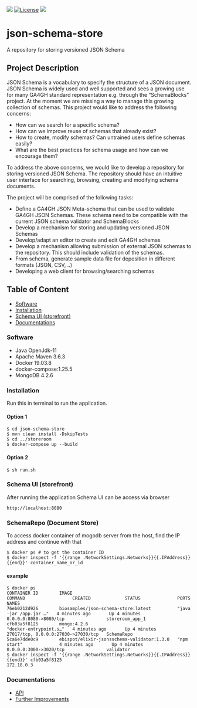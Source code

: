 [![](https://img.shields.io/badge/EBIBioSamples-json--schema--repo-blue)](https://www.ebi.ac.uk/)
[![License](https://img.shields.io/badge/License-Apache%202.0-yellowgreen.svg)](https://opensource.org/licenses/Apache-2.0)
[![](https://img.shields.io/badge/spring--boot-2.2.7.RELEASE-green)]()
# json-schema-store
A repository for storing versioned JSON Schema

## Project Description
JSON Schema is a vocabulary to specify the structure of a JSON document. JSON Schema is widely used and well supported and sees a growing use for many GA4GH standard representation e.g. through the “SchemaBlocks” project.
At the moment we are missing a way to manage this growing collection of schemas. This project would like to address the following concerns:
* How can we search for a specific schema? 
* How can we improve reuse of schemas that already exist?
* How to create, modify schemas? Can untrained users define schemas easily? 
* What are the best practices for schema usage and how can we encourage them?

To address the above concerns, we would like to develop a repository for storing versioned JSON Schema. The repository should have an intuitive user interface for searching, browsing, creating and modifying schema documents. 

The project will be comprised of the following tasks:
* Define a GA4GH JSON Meta-schema that can be used to validate GA4GH JSON Schemas. These schema need to be compatible with the current JSON schema validator and SchemaBlocks
* Develop a mechanism for storing and updating versioned JSON Schemas 
* Develop/adapt an editor to create and edit GA4GH schemas
* Develop a mechanism allowing submission of external JSON schemas to the repository. This should include validation of the schemas.
* From schema, generate sample data file for deposition in different formats (JSON, CSV, ..) 
* Developing a web client for browsing/searching schemas

## Table of Content
- [Software](#software)
- [Installation](#installation)
- [Schema UI (storefront)](#schema-ui-storefront)
- [Documentations](#documentations)

### Software
* Java OpenJdk-11
* Apache Maven 3.6.3
* Docker 19.03.8
* docker-compose:1.25.5
* MongoDB 4.2.6
### Installation
Run this in terminal to run the application.

#### Option 1
```shell script
$ cd json-schema-store
$ mvn clean install -DskipTests
$ cd ../storeroom
$ docker-compose up --build
```
#### Option 2
```shell script
$ sh run.sh
```
### Schema UI (storefront)
After running the application Schema UI can be access via browser
```http request
http://localhost:8080
```
### SchemaRepo (Document Store)
To access docker container of mogodb server from the host, find the IP address and continue with that
```shell script
$ docker ps # to get the container ID
$ docker inspect -f '{{range .NetworkSettings.Networks}}{{.IPAddress}}{{end}}' container_name_or_id
```
#### example
```shell script
$ docker ps
CONTAINER ID        IMAGE                                        COMMAND                  CREATED             STATUS              PORTS                                 NAMES
76eb0212d926        biosamples/json-schema-store:latest          "java -jar /app.jar …"   4 minutes ago       Up 4 minutes        0.0.0.0:8080->8080/tcp                storeroom_app_1
cfb03a5f8125        mongo:4.2.6                                  "docker-entrypoint.s…"   4 minutes ago       Up 4 minutes        27017/tcp, 0.0.0.0:27030->27030/tcp   SchemaRepo
5ca6e7dde0c9        ebispot/elixir-jsonsschema-validator:1.3.0   "npm start"              4 minutes ago       Up 4 minutes        0.0.0.0:3000->3020/tcp                validator
$ docker inspect -f '{{range .NetworkSettings.Networks}}{{.IPAddress}}{{end}}' cfb03a5f8125
172.18.0.3
```
### Documentations
* [API](https://github.com/EBIBioSamples/json-schema-store/wiki/API-Reference)
* [Further Improvements](https://github.com/EBIBioSamples/json-schema-store/wiki/Further-Improvements)